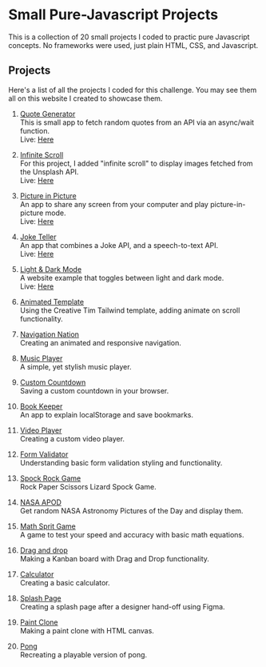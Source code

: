 # Small Pure-Javascript Projects

This is a collection of 20 small projects I coded to practic pure Javascript concepts. No frameworks were used, just plain HTML, CSS, and Javascript.

## Projects

Here's a list of all the projects I coded for this challenge. You may see them all on this website I created to showcase them.

1. [Quote Generator](/quote-generator)\
    This is small app to fetch random quotes from an API via an async/wait function.\
    Live: [Here](https://20-javascript-quote-generator.vercel.app) 

2. [Infinite Scroll](/infinite-scroll)\
    For this project, I added "infinite scroll" to display images fetched from the Unsplash API.\
    Live: [Here](https://20-javascript-infinite-scroll.vercel.app) 
    
3. [Picture in Picture](/picture-in-picture)\
    An app to share any screen from your computer and play picture-in-picture mode.\
    Live: [Here](https://20-javascript-picture-in-picture.vercel.app/) 

4. [Joke Teller](/joke-teller)\
    An app that combines a Joke API, and a speech-to-text API.\
    Live: [Here](https://web223dev.github.io/20-Javascript/joke-teller/)

5. [Light & Dark Mode](/light-dark-mode)\
    A website example that toggles between light and dark mode.\
    Live: [Here](https://web223dev.github.io/20-Javascript/light-dark-mode/)

6. [Animated Template](/)\
    Using the Creative Tim Tailwind template, adding animate on scroll functionality.

7. [Navigation Nation](/)\
    Creating an animated and responsive navigation.

8. [Music Player](/)\
    A simple, yet stylish music player.

9. [Custom Countdown](/)\
    Saving a custom countdown in your browser.

10. [Book Keeper](/)\
    An app to explain localStorage and save bookmarks.
11. [Video Player](/)\
    Creating a custom video player.
    
12. [Form Validator](/)\
    Understanding basic form validation styling and functionality.

13. [Spock Rock Game](/)\
    Rock Paper Scissors Lizard Spock Game.

14. [NASA APOD](/)\
    Get random NASA Astronomy Pictures of the Day and display them.

15. [Math Sprit Game](/)\
    A game to test your speed and accuracy with basic math equations.

16. [Drag and drop](/)\
    Making a Kanban board with Drag and Drop functionality.

17. [Calculator](/)\
    Creating a basic calculator.
    
18. [Splash Page](/)\
    Creating a splash page after a designer hand-off using Figma.
    
19. [Paint Clone](/)\
    Making a paint clone with HTML canvas.
    
20. [Pong](/)\
    Recreating a playable version of pong.